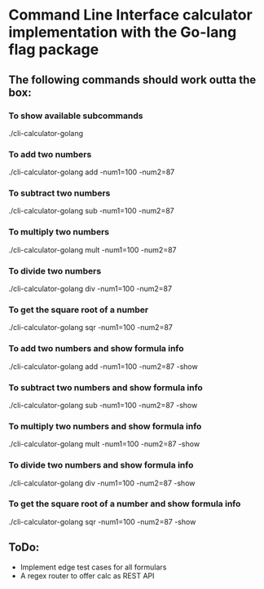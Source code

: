 # Command Line Interface calculator implementation with the Go-lang flag package

## The following commands should work outta the box:

### To show available subcommands
./cli-calculator-golang



### To add two numbers
./cli-calculator-golang add -num1=100 -num2=87

### To subtract two  numbers
./cli-calculator-golang sub -num1=100 -num2=87

### To multiply two  numbers
./cli-calculator-golang mult -num1=100 -num2=87

### To divide two  numbers
./cli-calculator-golang div -num1=100 -num2=87

### To get the square root of a number
./cli-calculator-golang sqr -num1=100 -num2=87



### To add two numbers and show formula info
./cli-calculator-golang add -num1=100 -num2=87 -show

### To subtract two  numbers and show formula info
./cli-calculator-golang sub -num1=100 -num2=87 -show

### To multiply two  numbers and show formula info
./cli-calculator-golang mult -num1=100 -num2=87 -show

### To divide two  numbers and show formula info
./cli-calculator-golang div -num1=100 -num2=87 -show

### To get the square root of a number and show formula info
./cli-calculator-golang sqr -num1=100 -num2=87 -show


## ToDo:
* Implement edge test cases for all formulars
* A regex router to offer calc as REST API

